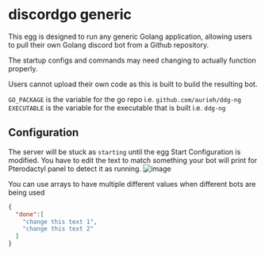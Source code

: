 # discordgo generic

This egg is designed to run any generic Golang application, allowing users to pull their own Golang discord bot from a Github repository.

The startup configs and commands may need changing to actually function properly.

Users cannot upload their own code as this is built to build the resulting bot.

`GO_PACKAGE` is the variable for the go repo i.e. `github.com/aurieh/ddg-ng`
`EXECUTABLE` is the variable for the executable that is built i.e. `ddg-ng`

## Configuration

The server will be stuck as `starting` until the egg Start Configuration is modified. You have to edit the text to match something your bot will print for Pterodactyl panel to detect it as running.
![image](https://user-images.githubusercontent.com/10975908/126516861-c5cb4630-9f25-405c-8199-97bf5ec15a7f.png)

You can use arrays to have multiple different values when different bots are being used

```json
{
  "done":[
    "change this text 1",
    "change this text 2"
  ]
}
